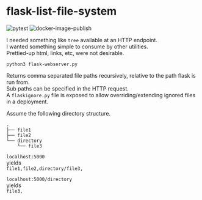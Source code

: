 # flask-list-file-system

![pytest](https://github.com/JoshuaNeely/flask-list-file-system/workflows/pytest/badge.svg)
![docker-image-publish](https://github.com/JoshuaNeely/flask-list-file-system/workflows/docker-image-publish/badge.svg)

I needed something like `tree` available at an HTTP endpoint.  
I wanted something simple to consume by other utilities.  
Prettied-up html, links, etc, were not desirable.  

`python3 flask-webserver.py`  

Returns comma separated file paths recursively, relative to the path flask is run from.  
Sub paths can be specified in the HTTP request.  
A `flaskignore.py` file is exposed to allow overriding/extending ignored files in a deployment.  

Assume the following directory structure.
```
.
├── file1
├── file2
└── directory
    └── file3
```

`localhost:5000`  
yields  
`file1,file2,directory/file3,`  


`localhost:5000/directory`  
yields  
`file3,`  
